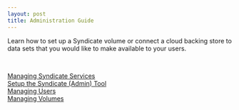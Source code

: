 ```yaml
---
layout: post
title: Administration Guide
---
```


Learn how to set up a Syndicate volume or connect a cloud backing store to data sets that you would like to make available to your users.

<br>

[Managing Syndicate Services](https://syndicate-storage.github.io/admin/services/)<br>
[Setup the Syndicate (Admin) Tool](https://syndicate-storage.github.io/admin/setup/)<br>
[Managing Users](https://syndicate-storage.github.io/admin/users/)<br>
[Managing Volumes](https://syndicate-storage.github.io/admin/volumes/)<br>
